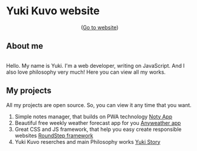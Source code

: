 # Yuki Kuvo website
<p align="center">(<a href="https://yuki-story.github.io/main/">Go to website</a>)</p>

## About me
<img src="" heigh="200px">

Hello. My name is Yuki. I'm a web developer, writing on JavaScript. And I also love philosophy very much! Here you can view all my works.

## My projects
All my projects are open source. So, you can view it any time that you want.

1. Simple notes manager, that builds on PWA technology
[Noty App](https://yukikuvo.github.io/noty/pwa/index.html)
2. Beautiful free weekly weather forecast app for you
[Anyweather app](https://yukikuvo.github.io/anyweather/)
3. Great CSS and JS framework, that help you easy create responsible websites
[RoundStep framework](https://github.com/RoundStep/roundstep-framework)
4. Yuki Kuvo reserches and main Philosophy works
[Yuki Story](https://github.com/Yuki-Story)
